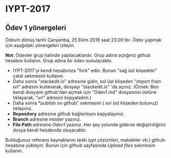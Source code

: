 # IYPT-2017
## Ödev 1 yönergeleri
Ödevin dönüş tarihi Çarşamba,  25 Ekim 2019 saat 23.00'dır. Ödev yapmak için aşağıdaki yönergeleri izleyin. 

**Not**: Ödevler grup halinde yapılacaklardır. Grup adına açtığınız github hesabını kullanın.  Grup adına bir ödev sunulacaktır. 

* IYPT-2017'yi kendi hesabınıza "fork" edin. Bunun "sağ üst köşedeki" çatal sekmesini kullanın. 
*  Daha sonra "stackedit.io" adresine gidin,  sol üst köşeden "import from url" adresini kullanarak, dosyayı  "stackedit.io" 'da açınız. (Örnek: Ben kendi dosyamı github'dan açmak için "Odev1.md" dosyasının üstüne tıklayarak, "url" adresini kopyaladım.) 
* Daha sonra *publish on github" sekmesini ( sol üst köşeden bulunuz) tıklayınız. 
* **Repository** adresine github bağlantısını kopyalayınız. 
* **Branch** adresine *master* yazınız.
* **File Path** adresine *Odev1* yazınız. 
Her şey yolunda giderse değiştirdiğiniz dosya kendi hesabında oluşacaktır. 

Bulduğunuz referans kaynaklarını (eski iypt çözümleri, makaleler vb.) github hesabına yükleyin. Bunun için github sayfasında *Upload files* sekmesini kullanın. 



